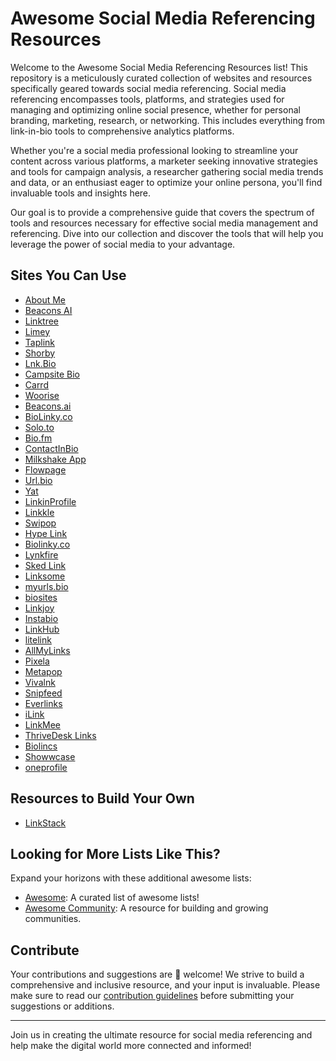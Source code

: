 # Awesome Social Media Referencing Resources

Welcome to the Awesome Social Media Referencing Resources list! This repository is a meticulously curated collection of websites and resources specifically geared towards social media referencing. Social media referencing encompasses tools, platforms, and strategies used for managing and optimizing online social presence, whether for personal branding, marketing, research, or networking. This includes everything from link-in-bio tools to comprehensive analytics platforms.

Whether you're a social media professional looking to streamline your content across various platforms, a marketer seeking innovative strategies and tools for campaign analysis, a researcher gathering social media trends and data, or an enthusiast eager to optimize your online persona, you'll find invaluable tools and insights here.

Our goal is to provide a comprehensive guide that covers the spectrum of tools and resources necessary for effective social media management and referencing. Dive into our collection and discover the tools that will help you leverage the power of social media to your advantage.


## Sites You Can Use
- [About Me](https://about.me)
- [Beacons AI](https://beacons.ai/fitehal)
- [Linktree](https://linktr.ee/)
- [Limey](https://limey.io/)
- [Taplink](https://taplink.at)
- [Shorby](https://dash.shor.by/smartpage)
- [Lnk.Bio](https://lnk.bio/signup)
- [Campsite Bio](https://app.campsite.bio/create-account)
- [Carrd](https://carrd.co/build)
- [Woorise](https://woorise.com/templates)
- [Beacons.ai](https://beacons.ai/)
- [BioLinky.co](https://biolinky.co/)
- [Solo.to](https://solo.to/)
- [Bio.fm](https://bio.fm/)
- [ContactInBio](https://www.contactinbio.com/)
- [Milkshake App](https://milkshake.app/)
- [Flowpage](https://www.flowcode.com/page)
- [Url.bio](https://url.bio/)
- [Yat](https://y.at/fantasy)
- [LinkinProfile](https://linkinprofile.com/)
- [Linkkle](http://ww7.linkkle.com/?usid=19&utid=18434148373)
- [Swipop](https://www.toolbase.io/swipop)
- [Hype Link](https://hyp.link/)
- [Biolinky.co](https://biolinky.co/)
- [Lynkfire](https://lynkfire.com/)
- [Sked Link](https://app.sked.link/login)
- [Linksome](https://linksome.me/s/)
- [myurls.bio](https://myurls.bio/)
- [biosites](https://biosites.com/)
- [Linkjoy](https://linkjoy.io/)
- [Instabio](https://instabio.cc/en)
- [LinkHub](https://linkhub.online/)
- [litelink](https://litelink.at/)
- [AllMyLinks](https://allmylinks.com/)
- [Pixela](https://pixe.la/)
- [Metapop](https://www.metapop.world/)
- [Vivalnk](https://www.vivalink.com/)
- [Snipfeed](https://snipfeed.co/)
- [Everlinks](https://www.everlink.ca/)
- [iLink](https://www.ilink-digital.com/)
- [LinkMee](https://www.linkme.qa/)
- [ThriveDesk Links](https://www.thrivedesk.com/)
- [Biolincs](https://biolinc.me/)
- [Showwcase](https://www.showwcase.com/)
- [oneprofile](https://www.oneprofile.com.au/)

## Resources to Build Your Own
- [LinkStack](https://github.com/LinkStackOrg/LinkStack)

## Looking for More Lists Like This?

Expand your horizons with these additional awesome lists:

- [Awesome](https://github.com/sindresorhus/awesome): A curated list of awesome lists!
- [Awesome Community](https://github.com/peterkokot/awesome-community): A resource for building and growing communities.

## Contribute

Your contributions and suggestions are 💖 welcome! We strive to build a comprehensive and inclusive resource, and your input is invaluable. Please make sure to read our [contribution guidelines](https://github.com/deshabhishek007/awesome-social-media-referencing-resources/blob/main/CONTRIBUTING.md) before submitting your suggestions or additions.

---

Join us in creating the ultimate resource for social media referencing and help make the digital world more connected and informed!



